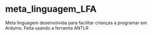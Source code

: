 # meta_linguagem_LFA
Meta linguagem desenvolvida para facilitar crianças a programar em Arduino. Feita usando a ferramta ANTLR
